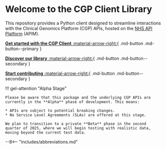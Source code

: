 # Welcome to the CGP Client Library

This repository provides a Python client designed to streamline interactions with the Clinical Genomics Platform (CGP) APIs, hosted on the [NHS API Platform](https://digital.nhs.uk/services/api-platform) (APIM).

[**Get started with the CGP Client** :material-arrow-right:](set_up/get_started.md){ .md-button .md-button--primary }

[**Discover our library** :material-arrow-right:](uses/code.md){ .md-button .md-button--secondary }

[**Start contributing** :material-arrow-right:](contributing.md){ .md-button .md-button--secondary }

!!! gel-attention "Alpha Stage"

    Please be aware that this package and the underlying CGP APIs are currently in the **Alpha** phase of development. This means:

    * APIs are subject to potential breaking changes.
    * No Service Level Agreements (SLAs) are offered at this stage.

    We plan to transition to a private **Beta** phase in the second quarter of 2025, where we will begin testing with realistic data, moving beyond the current test data.

--8<-- "includes/abbreviations.md"